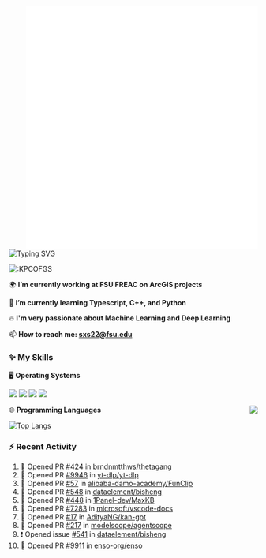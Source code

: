 <img align="right" width="470" src="github-metrics.svg">

[![Typing SVG](https://readme-typing-svg.herokuapp.com?duration=2500&vCenter=true&width=200&height=40&lines=Hello+World+👋)](https://git.io/typing-svg)

<img src="https://count.getloli.com/get/@:KPCOFGS" alt=":KPCOFGS" />

🌍 **I’m currently working at FSU FREAC on ArcGIS projects**

🌱 **I’m currently learning Typescript, C++, and Python**

🔥 **I'm very passionate about Machine Learning and Deep Learning**

📫 **How to reach me: sxs22@fsu.edu**

### ✨ **My Skills**

🖥️ **Operating Systems**

[![](https://img.shields.io/badge/-Linux-4fc08d?style=flat-square&logo=Linux&logoColor=fff)](https://www.linuxfoundation.org/)
[![](https://img.shields.io/badge/LinuxMint-47A248?style=flat-square&logo=linuxmint&logoColor=fff)](https://linuxmint.com/)
[![](https://img.shields.io/badge/Windows11-0078d6?style=flat-square&logo=windows&logoColor=fff)](https://www.microsoft.com/software-download/windows11)
[![](https://img.shields.io/badge/Ubuntu-E95420?style=flat-square&logo=ubuntu&logoColor=white)](https://ubuntu.com/download)

<a>
    <img align="right" src="https://github-readme-stats.vercel.app/api?username=KPCOFGS&theme=tokyonight&show_icons=true&show=reviews,prs_merged,prs_merged_percentage">
</a>

🌐 **Programming Languages**

[![Top Langs](https://github-readme-stats.vercel.app/api/top-langs/?username=KPCOFGS&theme=tokyonight)](https://github.com/anuraghazra/github-readme-stats)

### ⚡ **Recent Activity**
<!--START_SECTION:activity-->
1. 💪 Opened PR [#424](https://github.com/brndnmtthws/thetagang/pull/424) in [brndnmtthws/thetagang](https://github.com/brndnmtthws/thetagang)
2. 💪 Opened PR [#9946](https://github.com/yt-dlp/yt-dlp/pull/9946) in [yt-dlp/yt-dlp](https://github.com/yt-dlp/yt-dlp)
3. 💪 Opened PR [#57](https://github.com/alibaba-damo-academy/FunClip/pull/57) in [alibaba-damo-academy/FunClip](https://github.com/alibaba-damo-academy/FunClip)
4. 💪 Opened PR [#548](https://github.com/dataelement/bisheng/pull/548) in [dataelement/bisheng](https://github.com/dataelement/bisheng)
5. 💪 Opened PR [#448](https://github.com/1Panel-dev/MaxKB/pull/448) in [1Panel-dev/MaxKB](https://github.com/1Panel-dev/MaxKB)
6. 💪 Opened PR [#7283](https://github.com/microsoft/vscode-docs/pull/7283) in [microsoft/vscode-docs](https://github.com/microsoft/vscode-docs)
7. 💪 Opened PR [#17](https://github.com/AdityaNG/kan-gpt/pull/17) in [AdityaNG/kan-gpt](https://github.com/AdityaNG/kan-gpt)
8. 💪 Opened PR [#217](https://github.com/modelscope/agentscope/pull/217) in [modelscope/agentscope](https://github.com/modelscope/agentscope)
9. ❗ Opened issue [#541](https://github.com/dataelement/bisheng/issues/541) in [dataelement/bisheng](https://github.com/dataelement/bisheng)
10. 💪 Opened PR [#9911](https://github.com/enso-org/enso/pull/9911) in [enso-org/enso](https://github.com/enso-org/enso)
<!--END_SECTION:activity-->
